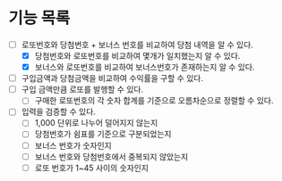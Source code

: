 # 기능 목록

- [ ] 로또번호와 당첨번호 + 보너스 번호를 비교하여 당첨 내역을 알 수 있다.
  - [X] 당첨번호와 로또번호를 비교하여 몇개가 일치했는지 알 수 있다.
  - [X] 보너스와 로또번호를 비교하여 보너스번호가 존재하는지 알 수 있다.
- [ ] 구입금액과 당첨금액을 비교하여 수익률을 구할 수 있다.
- [ ] 구입 금액만큼 로또를 발행할 수 있다.
  - [ ] 구매한 로또번호의 각 숫자 합계를 기준으로 오름차순으로 정렬할 수 있다.
- [ ] 입력을 검증할 수 있다.
  - [ ] 1,000 단위로 나누어 덜어지지 않는지
  - [ ] 당첨번호가 쉼표를 기준으로 구분되었는지
  - [ ] 보너스 번호가 숫자인지
  - [ ] 보너스 번호와 당첨번호에서 중복되지 않았는지
  - [ ] 로또 번호가 1~45 사이의 숫자인지